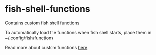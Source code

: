 # fish-shell-functions
Contains custom fish shell functions

To automatically load the functions when fish shell starts, place them in ~/.config/fish/functions

Read more about custom functions [here](http://fishshell.com/docs/current/commands.html#function).
